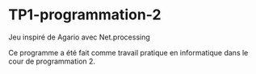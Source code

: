 # TP1-programmation-2
Jeu inspiré de Agario avec Net.processing

Ce programme a été fait comme travail pratique en informatique dans le cour de programmation 2.
